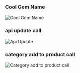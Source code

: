 ### Cool Gem Name

![Cool Gem Name](src/assets/cool-gemname.png)

### api update call

![Api Update](src/assets/api-update-product-example.png)

### category add to product call

![Category add to product call](src/assets/category-add-to-products.png)